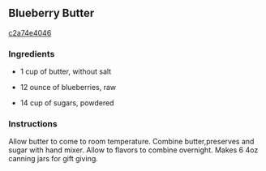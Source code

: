 ## Blueberry Butter

[c2a74e4046](http://www.food.com/recipe/blueberry-butter-202011)

### Ingredients

 - 1 cup of butter, without salt

 - 12 ounce of blueberries, raw

 - 14 cup of sugars, powdered

### Instructions

Allow butter to come to room temperature. Combine butter,preserves and sugar with hand mixer. Allow to flavors to combine overnight. Makes 6 4oz canning jars for gift giving.